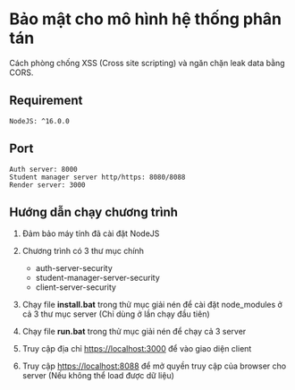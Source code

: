# Bảo mật cho mô hình hệ thống phân tán

Cách phòng chống XSS (Cross site scripting) và ngăn chặn leak data bằng CORS.

## Requirement

    NodeJS: ^16.0.0

## Port

    Auth server: 8000
    Student manager server http/https: 8080/8088
    Render server: 3000

## Hướng dẫn chạy chương trình

1. Đảm bảo máy tính đã cài đặt NodeJS

2. Chương trình có 3 thư mục chính

    - auth-server-security
    - student-manager-server-security
    - client-server-security

3. Chạy file **install.bat** trong thử mục giải nén để cài đặt node_modules ở cả 3 thư mục server (Chỉ dùng ở lần chạy đầu tiên)

4. Chạy file **run.bat** trong thử mục giải nén để chạy cả 3 server

5. Truy cập địa chỉ <https://localhost:3000> để vào giao diện client 

6. Truy cập <https://localhost:8088> để mở quyền truy cập của browser cho server (Nếu không thể load được dữ liệu)

